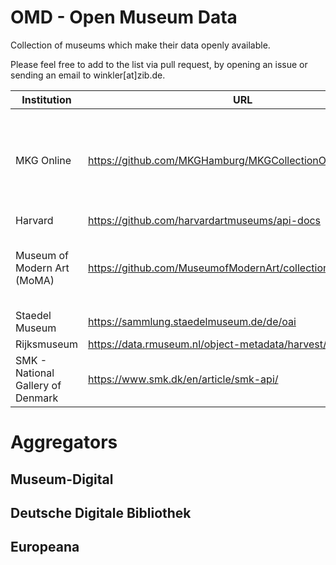 # OMD - Open Museum Data

Collection of museums which make their data openly available.

Please feel free to add to the list via pull request, by opening an issue or sending an email to winkler\[at\]zib.de.

| Institution | URL | Note |
| --- | --- | --- |
| MKG Online | <https://github.com/MKGHamburg/MKGCollectionOnlineLIDO_XML> | Github data dump, last commit 5 years ago |
| Harvard | <https://github.com/harvardartmuseums/api-docs> | |
| Museum of Modern Art (MoMA) | <https://github.com/MuseumofModernArt/collection> | Github data dump, CSV and JSON | 
| Staedel Museum | <https://sammlung.staedelmuseum.de/de/oai> | OAI-MPH |
| Rijksmuseum | <https://data.rmuseum.nl/object-metadata/harvest/> | |
| SMK - National Gallery of Denmark | <https://www.smk.dk/en/article/smk-api/> | API |

# Aggregators

## Museum-Digital

## Deutsche Digitale Bibliothek

## Europeana


